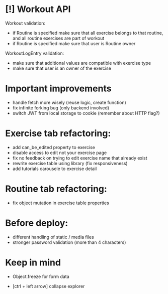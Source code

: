 # [!] Workout API

Workout validation:

- if Routine is specified make sure that all exercise belongs to that routine, and all routine exercises are part of workout
- if Routine is specified make sure that user is Routine owner

WorkoutLogEntry validation:

- make sure that additional values are compatible with exercise type
- make sure that user is an owner of the exercise

# Important improvements

- handle fetch more wisely (reuse logic, create function)
- fix infinite forking bug (only backend involved)
- switch JWT from local storage to cookie (remember about HTTP flag?)

# Exercise tab refactoring:

- add can_be_edited property to exercise
- disable access to edit not your exercise page
- fix no feedback on trying to edit exercise name that already exist
- rewrite exercise table using library (fix responsiveness)
- add tutorials carousele to exercise detail

# Routine tab refactoring:

- fix object mutation in exercise table properties

# Before deploy:

- different handling of static / media files
- stronger password validation (more than 4 characters)

# Keep in mind

- Object.freeze for form data

* [ctrl + left arrow] collapse explorer
